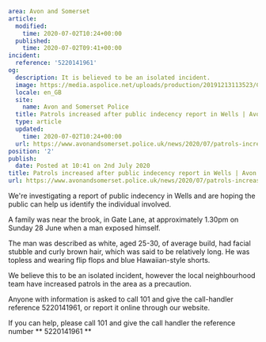 ```yaml
area: Avon and Somerset
article:
  modified:
    time: 2020-07-02T10:24+00:00
  published:
    time: 2020-07-02T09:41+00:00
incident:
  reference: '5220141961'
og:
  description: It is believed to be an isolated incident.
  image: https://media.aspolice.net/uploads/production/20191213113523/Can-you-help-car.png
  locale: en_GB
  site:
    name: Avon and Somerset Police
  title: Patrols increased after public indecency report in Wells | Avon and Somerset Police
  type: article
  updated:
    time: 2020-07-02T10:24+00:00
  url: https://www.avonandsomerset.police.uk/news/2020/07/patrols-increased-after-public-indecency-report-in-wells/
position: '2'
publish:
  date: Posted at 10:41 on 2nd July 2020
title: Patrols increased after public indecency report in Wells | Avon and Somerset Police
url: https://www.avonandsomerset.police.uk/news/2020/07/patrols-increased-after-public-indecency-report-in-wells/
```

We're investigating a report of public indecency in Wells and are hoping the public can help us identify the individual involved.

A family was near the brook, in Gate Lane, at approximately 1.30pm on Sunday 28 June when a man exposed himself.

The man was described as white, aged 25-30, of average build, had facial stubble and curly brown hair, which was said to be relatively long. He was topless and wearing flip flops and blue Hawaiian-style shorts.

We believe this to be an isolated incident, however the local neighbourhood team have increased patrols in the area as a precaution.

Anyone with information is asked to call 101 and give the call-handler reference 5220141961, or report it online through our website.

If you can help, please call 101 and give the call handler the reference number ** 5220141961 **
